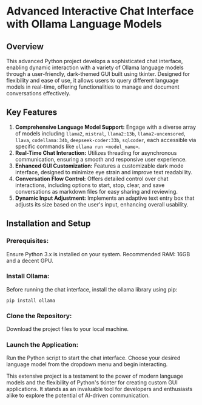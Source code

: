 # Advanced Interactive Chat Interface with Ollama Language Models

## Overview
This advanced Python project develops a sophisticated chat interface, enabling dynamic interaction with a variety of Ollama language models through a user-friendly, dark-themed GUI built using tkinter. Designed for flexibility and ease of use, it allows users to query different language models in real-time, offering functionalities to manage and document conversations effectively.

## Key Features

1. **Comprehensive Language Model Support:** Engage with a diverse array of models including `llama2`, `mistral`, `llama2:13b`, `llama2-uncensored`, `llava`, `codellama:34b`, `deepseek-coder:33b`, `sqlcoder`, each accessible via specific commands like `ollama run <model_name>`.
2. **Real-Time Chat Interaction:** Utilizes threading for asynchronous communication, ensuring a smooth and responsive user experience.
3. **Enhanced GUI Customization:** Features a customizable dark mode interface, designed to minimize eye strain and improve text readability.
4. **Conversation Flow Control:** Offers detailed control over chat interactions, including options to start, stop, clear, and save conversations as markdown files for easy sharing and reviewing.
5. **Dynamic Input Adjustment:** Implements an adaptive text entry box that adjusts its size based on the user's input, enhancing overall usability.

## Installation and Setup

### Prerequisites:
Ensure Python 3.x is installed on your system. Recommended RAM: 16GB and a decent GPU.

### Install Ollama:
Before running the chat interface, install the ollama library using pip:
```
pip install ollama
```

### Clone the Repository:
Download the project files to your local machine.

### Launch the Application:
Run the Python script to start the chat interface. Choose your desired language model from the dropdown menu and begin interacting.

This extensive project is a testament to the power of modern language models and the flexibility of Python's tkinter for creating custom GUI applications. It stands as an invaluable tool for developers and enthusiasts alike to explore the potential of AI-driven communication.
